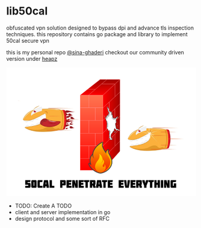 # lib50cal

obfuscated vpn solution designed to bypass dpi and advance tls inspection techniques. this repository contains go package and library to implement 50cal secure vpn   

this is my personal repo [@sina-ghaderi](github.com/sina-ghaderi) checkout our community driven version under [heapz](https://github.com/heapz)

<p align="center">
  <img src="50cal.png" alt="50cal png file"/>
</p>
  
- TODO: Create A TODO
- client and server implementation in go
- design protocol and some sort of RFC
